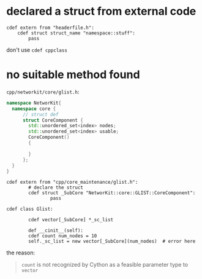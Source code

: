 # declared a struct from external code

```cython
cdef extern from "headerfile.h":
    cdef struct struct_name "namespace::stuff":
        pass
```

don't use `cdef cppclass`


# no suitable method found

`cpp/networkit/core/glist.h`: 

```c++
namespace NetworKit{
  namespace core {
      // struct def
      struct CoreComponent {
        std::unordered_set<index> nodes;
        std::unordered_set<index> usable;
        CoreComponent()
        {

        }
      };
  }
}
```

```cython
cdef extern from "cpp/core_maintenance/glist.h":
        # declare the struct
        cdef struct _SubCore "NetworKit::core::GLIST::CoreComponent":
                pass

cdef class Glist:

        cdef vector[_SubCore] *_sc_list

        def __cinit__(self):
		cdef count num_nodes = 10
		self._sc_list = new vector[_SubCore](num_nodes)  # error here
```

the reason:

> `count` is not recognized by Cython as a feasible parameter type to `vector`
